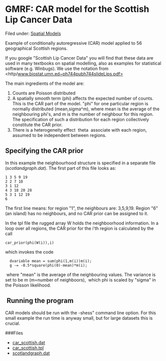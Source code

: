 #  GMRF: CAR model for the Scottish Lip Cancer Data

Filed under: [Spatial Models][19]

Example of conditionally autoregressive (CAR) model applied to 56 geographical Scottish regions.

If you google "Scottish Lip Cancer Data" you will find that these data are used in many textbooks on spatial modelling, also as examples for statistical software (e.g. Winbugs). We use the notation from <http/www.biostat.umn.ed~ph744pubh744slideLips.pdf>

The main ingredients of the model are:

1. Counts are Poisson distributed
2. A spatially smooth term (phi) affects the expected number of counts. This is the CAR part of the model. "phi" for one particular region is normally distributed (mean,sigma^m), where mean is the average of the neighbouring phi's, and m is the number of neighbour for this region. The specification of such a distribution for each region collectively constitute the CAR prior.
3. There is a heterogeneity effect  theta  associate with each region, assumed to be independent between regions.

## Specifying the CAR prior

In this example the neighbourhood structure is specified in a separate file (_scotlandgraph.dat_). The first part of this file looks as:

    1 3 5 9 19
    2 2 7 10
    3 1 12
    4 3 18 20 28
    5 3 1 12 19
    6

The first line means: for region "1", the neighbours are: 3,5,9,19. Region "6" (an island) has no neighbours, and no CAR prior can be assigned to it.

In the tpl file the rugged array W holds the neighboorhood information. In a loop over all regions, the CAR prior for the i'th region is calculated by the call

    car_prior(phi(W(i)),i)

which invokes the code

      dvariable mean = sum(phi(1,m(i))m(i);
      g -= -0.5*square(phi(0)-mean)*m(i);

 where "mean" is the average of the neighbouring values. The variance is set to be m (m=number of neighboors),  which phi is scaled by "sigma" in the Poisson likelihood.

##  Running the program

CAR models should be run with the -shess" command line option. For this small example the run time is anyway small, but for large datasets this is crucial.

###Files
* [car_scottish.dat][1]
* [car_scottish.tpl][2]
* [scotlandgraph.dat][3]

[1]: ./car_scottish.dat
[2]: ./car_scottish.tpl
[3]: ./scotlandgraph.dat
[19]: ./../

